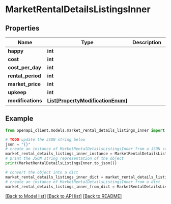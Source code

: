 # MarketRentalDetailsListingsInner


## Properties

Name | Type | Description | Notes
------------ | ------------- | ------------- | -------------
**happy** | **int** |  | 
**cost** | **int** |  | 
**cost_per_day** | **int** |  | 
**rental_period** | **int** |  | 
**market_price** | **int** |  | 
**upkeep** | **int** |  | 
**modifications** | [**List[PropertyModificationEnum]**](PropertyModificationEnum.md) |  | 

## Example

```python
from openapi_client.models.market_rental_details_listings_inner import MarketRentalDetailsListingsInner

# TODO update the JSON string below
json = "{}"
# create an instance of MarketRentalDetailsListingsInner from a JSON string
market_rental_details_listings_inner_instance = MarketRentalDetailsListingsInner.from_json(json)
# print the JSON string representation of the object
print(MarketRentalDetailsListingsInner.to_json())

# convert the object into a dict
market_rental_details_listings_inner_dict = market_rental_details_listings_inner_instance.to_dict()
# create an instance of MarketRentalDetailsListingsInner from a dict
market_rental_details_listings_inner_from_dict = MarketRentalDetailsListingsInner.from_dict(market_rental_details_listings_inner_dict)
```
[[Back to Model list]](../README.md#documentation-for-models) [[Back to API list]](../README.md#documentation-for-api-endpoints) [[Back to README]](../README.md)


